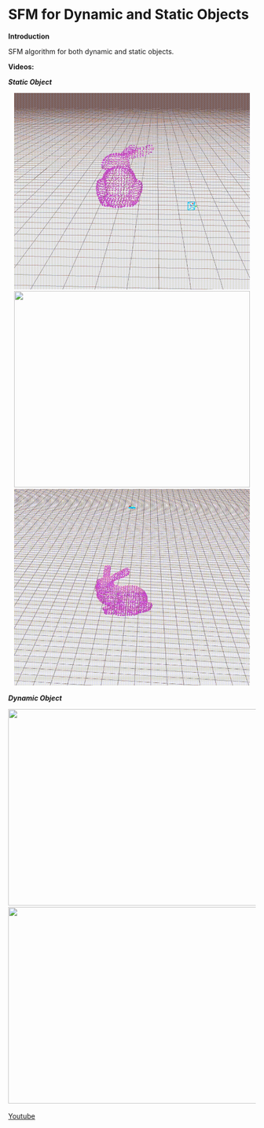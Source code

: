 # SFM for Dynamic and Static Objects
**Introduction**

SFM algorithm for both dynamic and static objects.

**Videos:**

***Static Object***

<center class = "half">
<img src = "Picture/Static_SFM_Cylinder.gif" width = "480" height = "400" /> 
<img src = "Picture/Static_SFM_Spherical_1.gif"  width = "480" height = "400" />
<img src = "Picture/Static_SFM_Spherical_2.gif"  width = "480" height = "400" />
</center>

***Dynamic Object***

<center class = "half">
<img src = "Picture/Dynamic_SFM_1.gif" width = "720" height = "400" /> 
<img src = "Picture/Dynamic_SFM_2.gif"  width = "720" height = "400" />
</center>

[Youtube](https://youtu.be/JXHjTY0kOgw)
